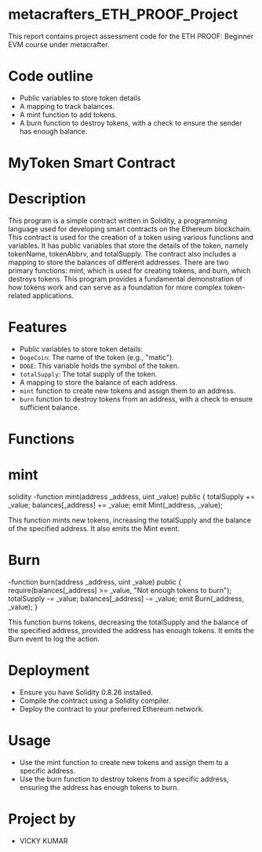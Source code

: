 # metacrafters_ETH_PROOF_Project
This report contains project assessment code for the ETH PROOF: Beginner EVM course under metacrafter.

# Code outline

- Public variables to store token details
- A mapping to track balances.
- A mint function to add tokens.
- A burn function to destroy tokens, with a check to ensure the sender has enough balance.

# MyToken Smart Contract

# Description
This program is a simple contract written in Solidity, a programming language used for developing smart contracts on the Ethereum blockchain. This contract is used for the creation of a token using various functions and variables. It has public variables that store the details of the token, namely tokenName, tokenAbbrv, and totalSupply. The contract also includes a mapping to store the balances of different addresses. There are two primary functions: mint, which is used for creating tokens, and burn, which destroys tokens. This program provides a fundamental demonstration of how tokens work and can serve as a foundation for more complex token-related applications.

# Features
  - Public variables to store token details:
  - `DogeCoin`: The name of the token (e.g., "matic").
  - `DOGE`: This variable holds the symbol of the token.
  - `totalSupply`: The total supply of the token.
- A mapping to store the balance of each address.
- `mint` function to create new tokens and assign them to an address.
- `burn` function to destroy tokens from an address, with a check to ensure sufficient balance.

# Functions

# mint
solidity
-function mint(address _address, uint _value) public  {
        totalSupply += _value;
        balances[_address] += _value;
        emit Mint(_address, _value);

This function mints new tokens, increasing the totalSupply and the balance of the specified address. It also emits the Mint event.

# Burn
-function burn(address _address, uint _value) public {
        require(balances[_address] >= _value, "Not enough tokens to burn");
        totalSupply -= _value;
        balances[_address] -= _value;
        emit Burn(_address, _value);
    }

This function burns tokens, decreasing the totalSupply and the balance of the specified address, provided the address has enough tokens. It emits the Burn event to log the action.

# Deployment

- Ensure you have Solidity 0.8.26 installed.
- Compile the contract using a Solidity compiler.
- Deploy the contract to your preferred Ethereum network.

# Usage

- Use the mint function to create new tokens and assign them to a specific address.
- Use the burn function to destroy tokens from a specific address, ensuring the address has enough tokens to burn.

# Project by

- VICKY KUMAR
